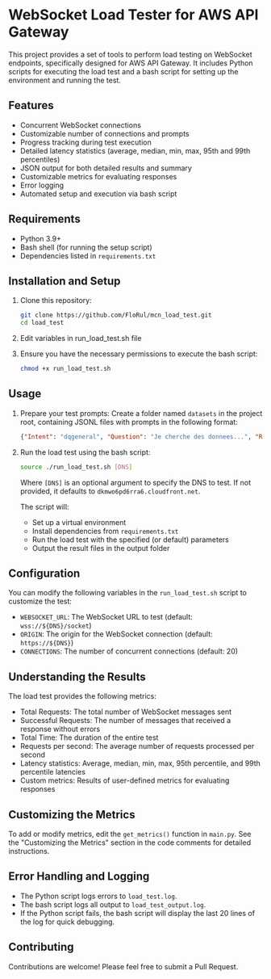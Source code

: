 ﻿# WebSocket Load Tester for AWS API Gateway

This project provides a set of tools to perform load testing on WebSocket endpoints, specifically designed for AWS API Gateway. It includes Python scripts for executing the load test and a bash script for setting up the environment and running the test.

## Features

- Concurrent WebSocket connections
- Customizable number of connections and prompts
- Progress tracking during test execution
- Detailed latency statistics (average, median, min, max, 95th and 99th percentiles)
- JSON output for both detailed results and summary
- Customizable metrics for evaluating responses
- Error logging
- Automated setup and execution via bash script

## Requirements

- Python 3.9+
- Bash shell (for running the setup script)
- Dependencies listed in `requirements.txt`

## Installation and Setup

1. Clone this repository:
   ```bash
   git clone https://github.com/FloRul/mcn_load_test.git
   cd load_test
   ```
3. Edit variables in run_load_test.sh file

2. Ensure you have the necessary permissions to execute the bash script:
   ```bash
   chmod +x run_load_test.sh
   ```

## Usage

1. Prepare your test prompts:
   Create a folder named `datasets` in the project root, containing JSONL files with prompts in the following format:
   ```json
   {"Intent": "dqgeneral", "Question": "Je cherche des donnees...", "RefCount": "2"}
   ```

2. Run the load test using the bash script:
   ```bash
   source ./run_load_test.sh [DNS]
   ```
   Where `[DNS]` is an optional argument to specify the DNS to test. If not provided, it defaults to `dkmwo6pd6rra6.cloudfront.net`.

   The script will:
   - Set up a virtual environment
   - Install dependencies from `requirements.txt`
   - Run the load test with the specified (or default) parameters
   - Output the result files in the output folder


## Configuration

You can modify the following variables in the `run_load_test.sh` script to customize the test:

- `WEBSOCKET_URL`: The WebSocket URL to test (default: `wss://${DNS}/socket`)
- `ORIGIN`: The origin for the WebSocket connection (default: `https://${DNS}`)
- `CONNECTIONS`: The number of concurrent connections (default: 20)

## Understanding the Results

The load test provides the following metrics:

- Total Requests: The total number of WebSocket messages sent
- Successful Requests: The number of messages that received a response without errors
- Total Time: The duration of the entire test
- Requests per second: The average number of requests processed per second
- Latency statistics: Average, median, min, max, 95th percentile, and 99th percentile latencies
- Custom metrics: Results of user-defined metrics for evaluating responses

## Customizing the Metrics

To add or modify metrics, edit the `get_metrics()` function in `main.py`. See the "Customizing the Metrics" section in the code comments for detailed instructions.

## Error Handling and Logging

- The Python script logs errors to `load_test.log`.
- The bash script logs all output to `load_test_output.log`.
- If the Python script fails, the bash script will display the last 20 lines of the log for quick debugging.

## Contributing

Contributions are welcome! Please feel free to submit a Pull Request.

